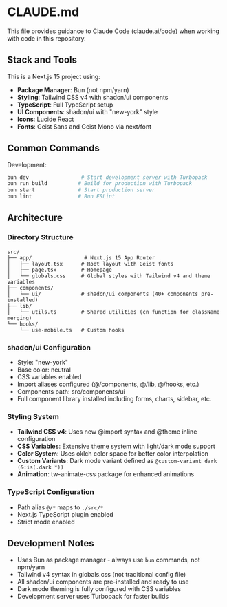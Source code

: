 # CLAUDE.md

This file provides guidance to Claude Code (claude.ai/code) when working with code in this repository.

## Stack and Tools

This is a Next.js 15 project using:
- **Package Manager**: Bun (not npm/yarn)
- **Styling**: Tailwind CSS v4 with shadcn/ui components
- **TypeScript**: Full TypeScript setup
- **UI Components**: shadcn/ui with "new-york" style
- **Icons**: Lucide React
- **Fonts**: Geist Sans and Geist Mono via next/font

## Common Commands

Development:
```bash
bun dev                 # Start development server with Turbopack
bun run build          # Build for production with Turbopack
bun start              # Start production server
bun lint               # Run ESLint
```

## Architecture

### Directory Structure
```
src/
├── app/                 # Next.js 15 App Router
│   ├── layout.tsx      # Root layout with Geist fonts
│   ├── page.tsx        # Homepage
│   └── globals.css     # Global styles with Tailwind v4 and theme variables
├── components/
│   └── ui/             # shadcn/ui components (40+ components pre-installed)
├── lib/
│   └── utils.ts        # Shared utilities (cn function for className merging)
└── hooks/
    └── use-mobile.ts   # Custom hooks
```

### shadcn/ui Configuration
- Style: "new-york"
- Base color: neutral
- CSS variables enabled
- Import aliases configured (@/components, @/lib, @/hooks, etc.)
- Components path: src/components/ui
- Full component library installed including forms, charts, sidebar, etc.

### Styling System
- **Tailwind CSS v4**: Uses new @import syntax and @theme inline configuration
- **CSS Variables**: Extensive theme system with light/dark mode support
- **Color System**: Uses oklch color space for better color interpolation
- **Custom Variants**: Dark mode variant defined as `@custom-variant dark (&:is(.dark *))`
- **Animation**: tw-animate-css package for enhanced animations

### TypeScript Configuration
- Path alias `@/*` maps to `./src/*`
- Next.js TypeScript plugin enabled
- Strict mode enabled

## Development Notes

- Uses Bun as package manager - always use `bun` commands, not npm/yarn
- Tailwind v4 syntax in globals.css (not traditional config file)
- All shadcn/ui components are pre-installed and ready to use
- Dark mode theming is fully configured with CSS variables
- Development server uses Turbopack for faster builds